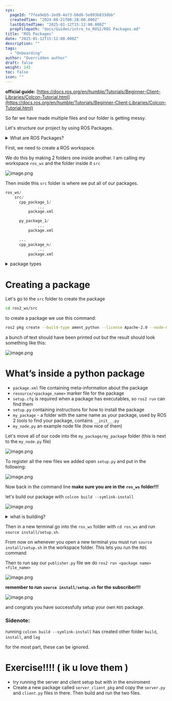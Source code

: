 ```yaml
---
sys:
  pageId: "7fea9eb5-2ed9-4e73-b6d6-5e093b833dbb"
  createdTime: "2024-08-21T00:28:00.000Z"
  lastEditedTime: "2025-01-12T15:12:00.000Z"
  propFilepath: "docs/Guides/intro_to_ROS2/ROS Packages.md"
title: "ROS Packages"
date: "2025-01-12T15:12:00.000Z"
description: ""
tags:
  - "Onboarding"
author: "Overridden author"
draft: false
weight: 145
toc: false
icon: ""
---
```


**official guide:** [https://docs.ros.org/en/humble/Tutorials/Beginner-Client-Libraries/Colcon-Tutorial.html](https://docs.ros.org/en/humble/Tutorials/Beginner-Client-Libraries/Colcon-Tutorial.html)

So far we have made multiple files and our folder is getting messy.

Let's structure our project by using ROS Packages.

<details>

<summary>What are ROS Packages?</summary>

ROS Packages are, as the name implies, packages of code that are highly sharable between ROS developers.

They consist of a folder, `package.xml` file, and source code

```python
      cpp_package_1/
		      ... imagine much code files here ..
          package.xml
```

</details>

First, we need to create a ROS workspace.

We do this by making 2 folders one inside another. I am calling my workspace `ros_ws` and the folder inside it `src`

![image.png](https://prod-files-secure.s3.us-west-2.amazonaws.com/d518164a-d88e-44d1-a4ee-3adb3bd8bce0/70706947-fd18-4537-a67b-e12946812d31/image.png?X-Amz-Algorithm=AWS4-HMAC-SHA256&X-Amz-Content-Sha256=UNSIGNED-PAYLOAD&X-Amz-Credential=ASIAZI2LB466Y2MOTWY6%2F20250416%2Fus-west-2%2Fs3%2Faws4_request&X-Amz-Date=20250416T181134Z&X-Amz-Expires=3600&X-Amz-Security-Token=IQoJb3JpZ2luX2VjEML%2F%2F%2F%2F%2F%2F%2F%2F%2F%2FwEaCXVzLXdlc3QtMiJIMEYCIQCNOjUZymsjeoEXpj2IQWJsNcGzMG9v8MSueBsA%2FhIxWwIhAPzFtSqfOodZzaUJy4mU%2F41KhZTaO5nL3usKrF9stgGsKv8DCEsQABoMNjM3NDIzMTgzODA1Igyk%2FTCHfxvwFurVWfkq3ANj5fHUsWr0KMcDWr1W9lhwny0z13BUFfgc%2Fb%2Bqpq8wgRxIPiCeIKCIEbPxSpdKEm1mzzutaQu%2FZsEOFXUVfmGMIpQgJsMviXIcxrmi80U4hf1NsfMourvkocETUqX%2F%2BJmHhHCA%2BPIqIKy%2FDHw8NUW9yiaNDzbGDV8l06Rm06Z1ClPJQmicqfTfEhFcgMCy4uGgZcKelW4qoWDkE0xyzjE05mdWb%2B8ceTOV%2FJfjD8GFdFFBbzPFjicfXnxYBu%2FoeJdqozOuZFbks82AIgMNKw8M2i0AHrsKnwsVUWP7b%2FEtbg84vfYWCfRM1msgzS6j1vxbH7V24ssGPKEs5wjHA6zjMlCflMAo3zezhocPnIbeJhkSEWezUvf%2B%2Fivy6TfJNBoa74zPBoLUAGfyMbT0bQEA84%2BII4Mct%2Bf9NEvmhmBGBq6Dz0fxvHXkuzOaJ%2FFwiu0gb5yRrllYm2JpphIfacOQJ6MOdaNo%2BrX5j4hc53eD%2FXnz4P4SmA4AeiFcJ8zVrKY46bYGqG19FVouyT%2BQ4s0PALsEvTXTxxtaLXEKwVAtlaM22mxlUfQxsAKNLgO32CnsWECcea%2ByJQwTabfZDlEfSqCr%2Fpykn1GFWeggMDXntCwOWfLINQ4NSyUVjzCo3%2F%2B%2FBjqkAUyM8Z2hXka5kBL4BX7jlt5hhTgFg4taZfwXuReWn4F4hqk02v7hNwDlyUL2PglAlwiSwZWFA3g2D%2BT%2FWNGpEcbM4hEwz7su%2F0pr2GLGydl9JKuoIrk1DnamJTVPHUTpf8yZnaT5e95cx1BXJcaF6dh0JPYUaCjMzQgPX2%2FJEaWIoPdApmajTGcuhDAxZXQmZY6TzNYvKeYXpTR5eWnXpYw%2FciGW&X-Amz-Signature=c2572d9d4db5dbd09c87eb7706afb7c1704073bef04b4e09c8e1f85169980d34&X-Amz-SignedHeaders=host&x-id=GetObject)

Then inside this `src` folder is where we put all of our packages.

```python
ros_ws/
    src/
      cpp_package_1/
		      ...
          package.xml

      py_package_1/
		      ...
          package.xml

      ...
      cpp_package_n/
		      ...
          package.xml

```

<details>

<summary>package types</summary>

packages can be either `C++` or python.

the intern file structure is different for each but for this guide we will stick to creating python packages

</details>

# Creating a package

Let's go to the `src` folder to create the package

```bash
cd ros2_ws/src
```

to create a package we use this command:

```bash
ros2 pkg create --build-type ament_python --license Apache-2.0 --node-name my_node my_package
```

a bunch of text should have been printed out but the result should look something like this:

![image.png](https://prod-files-secure.s3.us-west-2.amazonaws.com/d518164a-d88e-44d1-a4ee-3adb3bd8bce0/e6cf1e3f-8512-4a3e-b131-079f800bf3e8/image.png?X-Amz-Algorithm=AWS4-HMAC-SHA256&X-Amz-Content-Sha256=UNSIGNED-PAYLOAD&X-Amz-Credential=ASIAZI2LB466Y2MOTWY6%2F20250416%2Fus-west-2%2Fs3%2Faws4_request&X-Amz-Date=20250416T181134Z&X-Amz-Expires=3600&X-Amz-Security-Token=IQoJb3JpZ2luX2VjEML%2F%2F%2F%2F%2F%2F%2F%2F%2F%2FwEaCXVzLXdlc3QtMiJIMEYCIQCNOjUZymsjeoEXpj2IQWJsNcGzMG9v8MSueBsA%2FhIxWwIhAPzFtSqfOodZzaUJy4mU%2F41KhZTaO5nL3usKrF9stgGsKv8DCEsQABoMNjM3NDIzMTgzODA1Igyk%2FTCHfxvwFurVWfkq3ANj5fHUsWr0KMcDWr1W9lhwny0z13BUFfgc%2Fb%2Bqpq8wgRxIPiCeIKCIEbPxSpdKEm1mzzutaQu%2FZsEOFXUVfmGMIpQgJsMviXIcxrmi80U4hf1NsfMourvkocETUqX%2F%2BJmHhHCA%2BPIqIKy%2FDHw8NUW9yiaNDzbGDV8l06Rm06Z1ClPJQmicqfTfEhFcgMCy4uGgZcKelW4qoWDkE0xyzjE05mdWb%2B8ceTOV%2FJfjD8GFdFFBbzPFjicfXnxYBu%2FoeJdqozOuZFbks82AIgMNKw8M2i0AHrsKnwsVUWP7b%2FEtbg84vfYWCfRM1msgzS6j1vxbH7V24ssGPKEs5wjHA6zjMlCflMAo3zezhocPnIbeJhkSEWezUvf%2B%2Fivy6TfJNBoa74zPBoLUAGfyMbT0bQEA84%2BII4Mct%2Bf9NEvmhmBGBq6Dz0fxvHXkuzOaJ%2FFwiu0gb5yRrllYm2JpphIfacOQJ6MOdaNo%2BrX5j4hc53eD%2FXnz4P4SmA4AeiFcJ8zVrKY46bYGqG19FVouyT%2BQ4s0PALsEvTXTxxtaLXEKwVAtlaM22mxlUfQxsAKNLgO32CnsWECcea%2ByJQwTabfZDlEfSqCr%2Fpykn1GFWeggMDXntCwOWfLINQ4NSyUVjzCo3%2F%2B%2FBjqkAUyM8Z2hXka5kBL4BX7jlt5hhTgFg4taZfwXuReWn4F4hqk02v7hNwDlyUL2PglAlwiSwZWFA3g2D%2BT%2FWNGpEcbM4hEwz7su%2F0pr2GLGydl9JKuoIrk1DnamJTVPHUTpf8yZnaT5e95cx1BXJcaF6dh0JPYUaCjMzQgPX2%2FJEaWIoPdApmajTGcuhDAxZXQmZY6TzNYvKeYXpTR5eWnXpYw%2FciGW&X-Amz-Signature=c902835e7f11ae3677e5489d6d1e6ed584333978d308a29eccf19e324b811bcc&X-Amz-SignedHeaders=host&x-id=GetObject)

# What’s inside a python package

- `package.xml` file containing meta-information about the package
- `resource/<package_name>` marker file for the package
- `setup.cfg` is required when a package has executables, so `ros2 run` can find them
- `setup.py` containing instructions for how to install the package
- `my_package` - a folder with the same name as your package, used by ROS 2 tools to find your package, contains `__init__.py`
- `my_node.py` an example node file (how nice of them)

Let's move all of our code into the `my_package/my_package` folder (this is next to the `my_node.py` file)

![image.png](https://prod-files-secure.s3.us-west-2.amazonaws.com/d518164a-d88e-44d1-a4ee-3adb3bd8bce0/9ce58f11-0da9-4d3e-b86d-506a9685d378/image.png?X-Amz-Algorithm=AWS4-HMAC-SHA256&X-Amz-Content-Sha256=UNSIGNED-PAYLOAD&X-Amz-Credential=ASIAZI2LB466Y2MOTWY6%2F20250416%2Fus-west-2%2Fs3%2Faws4_request&X-Amz-Date=20250416T181134Z&X-Amz-Expires=3600&X-Amz-Security-Token=IQoJb3JpZ2luX2VjEML%2F%2F%2F%2F%2F%2F%2F%2F%2F%2FwEaCXVzLXdlc3QtMiJIMEYCIQCNOjUZymsjeoEXpj2IQWJsNcGzMG9v8MSueBsA%2FhIxWwIhAPzFtSqfOodZzaUJy4mU%2F41KhZTaO5nL3usKrF9stgGsKv8DCEsQABoMNjM3NDIzMTgzODA1Igyk%2FTCHfxvwFurVWfkq3ANj5fHUsWr0KMcDWr1W9lhwny0z13BUFfgc%2Fb%2Bqpq8wgRxIPiCeIKCIEbPxSpdKEm1mzzutaQu%2FZsEOFXUVfmGMIpQgJsMviXIcxrmi80U4hf1NsfMourvkocETUqX%2F%2BJmHhHCA%2BPIqIKy%2FDHw8NUW9yiaNDzbGDV8l06Rm06Z1ClPJQmicqfTfEhFcgMCy4uGgZcKelW4qoWDkE0xyzjE05mdWb%2B8ceTOV%2FJfjD8GFdFFBbzPFjicfXnxYBu%2FoeJdqozOuZFbks82AIgMNKw8M2i0AHrsKnwsVUWP7b%2FEtbg84vfYWCfRM1msgzS6j1vxbH7V24ssGPKEs5wjHA6zjMlCflMAo3zezhocPnIbeJhkSEWezUvf%2B%2Fivy6TfJNBoa74zPBoLUAGfyMbT0bQEA84%2BII4Mct%2Bf9NEvmhmBGBq6Dz0fxvHXkuzOaJ%2FFwiu0gb5yRrllYm2JpphIfacOQJ6MOdaNo%2BrX5j4hc53eD%2FXnz4P4SmA4AeiFcJ8zVrKY46bYGqG19FVouyT%2BQ4s0PALsEvTXTxxtaLXEKwVAtlaM22mxlUfQxsAKNLgO32CnsWECcea%2ByJQwTabfZDlEfSqCr%2Fpykn1GFWeggMDXntCwOWfLINQ4NSyUVjzCo3%2F%2B%2FBjqkAUyM8Z2hXka5kBL4BX7jlt5hhTgFg4taZfwXuReWn4F4hqk02v7hNwDlyUL2PglAlwiSwZWFA3g2D%2BT%2FWNGpEcbM4hEwz7su%2F0pr2GLGydl9JKuoIrk1DnamJTVPHUTpf8yZnaT5e95cx1BXJcaF6dh0JPYUaCjMzQgPX2%2FJEaWIoPdApmajTGcuhDAxZXQmZY6TzNYvKeYXpTR5eWnXpYw%2FciGW&X-Amz-Signature=b8eb9b143e0dc1ef10c62133f7ec40fe593f2dacb61fa9e5a6b9a7af826bb328&X-Amz-SignedHeaders=host&x-id=GetObject)

To register all the new files we added open `setup.py` and put in the following:

![image.png](https://prod-files-secure.s3.us-west-2.amazonaws.com/d518164a-d88e-44d1-a4ee-3adb3bd8bce0/1cd7c262-4cae-4496-9d75-c178537d24a2/image.png?X-Amz-Algorithm=AWS4-HMAC-SHA256&X-Amz-Content-Sha256=UNSIGNED-PAYLOAD&X-Amz-Credential=ASIAZI2LB466Y2MOTWY6%2F20250416%2Fus-west-2%2Fs3%2Faws4_request&X-Amz-Date=20250416T181134Z&X-Amz-Expires=3600&X-Amz-Security-Token=IQoJb3JpZ2luX2VjEML%2F%2F%2F%2F%2F%2F%2F%2F%2F%2FwEaCXVzLXdlc3QtMiJIMEYCIQCNOjUZymsjeoEXpj2IQWJsNcGzMG9v8MSueBsA%2FhIxWwIhAPzFtSqfOodZzaUJy4mU%2F41KhZTaO5nL3usKrF9stgGsKv8DCEsQABoMNjM3NDIzMTgzODA1Igyk%2FTCHfxvwFurVWfkq3ANj5fHUsWr0KMcDWr1W9lhwny0z13BUFfgc%2Fb%2Bqpq8wgRxIPiCeIKCIEbPxSpdKEm1mzzutaQu%2FZsEOFXUVfmGMIpQgJsMviXIcxrmi80U4hf1NsfMourvkocETUqX%2F%2BJmHhHCA%2BPIqIKy%2FDHw8NUW9yiaNDzbGDV8l06Rm06Z1ClPJQmicqfTfEhFcgMCy4uGgZcKelW4qoWDkE0xyzjE05mdWb%2B8ceTOV%2FJfjD8GFdFFBbzPFjicfXnxYBu%2FoeJdqozOuZFbks82AIgMNKw8M2i0AHrsKnwsVUWP7b%2FEtbg84vfYWCfRM1msgzS6j1vxbH7V24ssGPKEs5wjHA6zjMlCflMAo3zezhocPnIbeJhkSEWezUvf%2B%2Fivy6TfJNBoa74zPBoLUAGfyMbT0bQEA84%2BII4Mct%2Bf9NEvmhmBGBq6Dz0fxvHXkuzOaJ%2FFwiu0gb5yRrllYm2JpphIfacOQJ6MOdaNo%2BrX5j4hc53eD%2FXnz4P4SmA4AeiFcJ8zVrKY46bYGqG19FVouyT%2BQ4s0PALsEvTXTxxtaLXEKwVAtlaM22mxlUfQxsAKNLgO32CnsWECcea%2ByJQwTabfZDlEfSqCr%2Fpykn1GFWeggMDXntCwOWfLINQ4NSyUVjzCo3%2F%2B%2FBjqkAUyM8Z2hXka5kBL4BX7jlt5hhTgFg4taZfwXuReWn4F4hqk02v7hNwDlyUL2PglAlwiSwZWFA3g2D%2BT%2FWNGpEcbM4hEwz7su%2F0pr2GLGydl9JKuoIrk1DnamJTVPHUTpf8yZnaT5e95cx1BXJcaF6dh0JPYUaCjMzQgPX2%2FJEaWIoPdApmajTGcuhDAxZXQmZY6TzNYvKeYXpTR5eWnXpYw%2FciGW&X-Amz-Signature=be23529d334c6a8e6e9a3b384e4f35a83ee534874810f07092a9813eff2d3cd7&X-Amz-SignedHeaders=host&x-id=GetObject)

Now back in the command line **make sure you are in the** **`ros_ws`** **folder!!!**

let's build our package with `colcon build --symlink-install`

![image.png](https://prod-files-secure.s3.us-west-2.amazonaws.com/d518164a-d88e-44d1-a4ee-3adb3bd8bce0/2f2a0d27-b173-48fd-b189-5f5c0ce65619/image.png?X-Amz-Algorithm=AWS4-HMAC-SHA256&X-Amz-Content-Sha256=UNSIGNED-PAYLOAD&X-Amz-Credential=ASIAZI2LB466Y2MOTWY6%2F20250416%2Fus-west-2%2Fs3%2Faws4_request&X-Amz-Date=20250416T181134Z&X-Amz-Expires=3600&X-Amz-Security-Token=IQoJb3JpZ2luX2VjEML%2F%2F%2F%2F%2F%2F%2F%2F%2F%2FwEaCXVzLXdlc3QtMiJIMEYCIQCNOjUZymsjeoEXpj2IQWJsNcGzMG9v8MSueBsA%2FhIxWwIhAPzFtSqfOodZzaUJy4mU%2F41KhZTaO5nL3usKrF9stgGsKv8DCEsQABoMNjM3NDIzMTgzODA1Igyk%2FTCHfxvwFurVWfkq3ANj5fHUsWr0KMcDWr1W9lhwny0z13BUFfgc%2Fb%2Bqpq8wgRxIPiCeIKCIEbPxSpdKEm1mzzutaQu%2FZsEOFXUVfmGMIpQgJsMviXIcxrmi80U4hf1NsfMourvkocETUqX%2F%2BJmHhHCA%2BPIqIKy%2FDHw8NUW9yiaNDzbGDV8l06Rm06Z1ClPJQmicqfTfEhFcgMCy4uGgZcKelW4qoWDkE0xyzjE05mdWb%2B8ceTOV%2FJfjD8GFdFFBbzPFjicfXnxYBu%2FoeJdqozOuZFbks82AIgMNKw8M2i0AHrsKnwsVUWP7b%2FEtbg84vfYWCfRM1msgzS6j1vxbH7V24ssGPKEs5wjHA6zjMlCflMAo3zezhocPnIbeJhkSEWezUvf%2B%2Fivy6TfJNBoa74zPBoLUAGfyMbT0bQEA84%2BII4Mct%2Bf9NEvmhmBGBq6Dz0fxvHXkuzOaJ%2FFwiu0gb5yRrllYm2JpphIfacOQJ6MOdaNo%2BrX5j4hc53eD%2FXnz4P4SmA4AeiFcJ8zVrKY46bYGqG19FVouyT%2BQ4s0PALsEvTXTxxtaLXEKwVAtlaM22mxlUfQxsAKNLgO32CnsWECcea%2ByJQwTabfZDlEfSqCr%2Fpykn1GFWeggMDXntCwOWfLINQ4NSyUVjzCo3%2F%2B%2FBjqkAUyM8Z2hXka5kBL4BX7jlt5hhTgFg4taZfwXuReWn4F4hqk02v7hNwDlyUL2PglAlwiSwZWFA3g2D%2BT%2FWNGpEcbM4hEwz7su%2F0pr2GLGydl9JKuoIrk1DnamJTVPHUTpf8yZnaT5e95cx1BXJcaF6dh0JPYUaCjMzQgPX2%2FJEaWIoPdApmajTGcuhDAxZXQmZY6TzNYvKeYXpTR5eWnXpYw%2FciGW&X-Amz-Signature=2071d7f17142f93fbc1782df9e09b2e0f07012d3d412f94733544ad4429bdc52&X-Amz-SignedHeaders=host&x-id=GetObject)

<details>

<summary>what is building?</summary>

if you are a CS major at Rose-Hulman you will learn the answer to this in CSSE132

but TLDR; is it combines all the code files into one program that can be run easily 

</details>

Then in a new terminal go into the `ros_ws` folder with `cd ros_ws` and run `source install/setup.sh`. 

From now on whenever you open a new terminal you must run `source install/setup.sh` in the workspace folder. This lets you run the `ROS` command

Then to run say our `publisher.py` file we do `ros2 run <package name> <file_name>`

![image.png](https://prod-files-secure.s3.us-west-2.amazonaws.com/d518164a-d88e-44d1-a4ee-3adb3bd8bce0/4f4b1219-3a44-4632-aa0a-ce3471699f59/image.png?X-Amz-Algorithm=AWS4-HMAC-SHA256&X-Amz-Content-Sha256=UNSIGNED-PAYLOAD&X-Amz-Credential=ASIAZI2LB466Y2MOTWY6%2F20250416%2Fus-west-2%2Fs3%2Faws4_request&X-Amz-Date=20250416T181134Z&X-Amz-Expires=3600&X-Amz-Security-Token=IQoJb3JpZ2luX2VjEML%2F%2F%2F%2F%2F%2F%2F%2F%2F%2FwEaCXVzLXdlc3QtMiJIMEYCIQCNOjUZymsjeoEXpj2IQWJsNcGzMG9v8MSueBsA%2FhIxWwIhAPzFtSqfOodZzaUJy4mU%2F41KhZTaO5nL3usKrF9stgGsKv8DCEsQABoMNjM3NDIzMTgzODA1Igyk%2FTCHfxvwFurVWfkq3ANj5fHUsWr0KMcDWr1W9lhwny0z13BUFfgc%2Fb%2Bqpq8wgRxIPiCeIKCIEbPxSpdKEm1mzzutaQu%2FZsEOFXUVfmGMIpQgJsMviXIcxrmi80U4hf1NsfMourvkocETUqX%2F%2BJmHhHCA%2BPIqIKy%2FDHw8NUW9yiaNDzbGDV8l06Rm06Z1ClPJQmicqfTfEhFcgMCy4uGgZcKelW4qoWDkE0xyzjE05mdWb%2B8ceTOV%2FJfjD8GFdFFBbzPFjicfXnxYBu%2FoeJdqozOuZFbks82AIgMNKw8M2i0AHrsKnwsVUWP7b%2FEtbg84vfYWCfRM1msgzS6j1vxbH7V24ssGPKEs5wjHA6zjMlCflMAo3zezhocPnIbeJhkSEWezUvf%2B%2Fivy6TfJNBoa74zPBoLUAGfyMbT0bQEA84%2BII4Mct%2Bf9NEvmhmBGBq6Dz0fxvHXkuzOaJ%2FFwiu0gb5yRrllYm2JpphIfacOQJ6MOdaNo%2BrX5j4hc53eD%2FXnz4P4SmA4AeiFcJ8zVrKY46bYGqG19FVouyT%2BQ4s0PALsEvTXTxxtaLXEKwVAtlaM22mxlUfQxsAKNLgO32CnsWECcea%2ByJQwTabfZDlEfSqCr%2Fpykn1GFWeggMDXntCwOWfLINQ4NSyUVjzCo3%2F%2B%2FBjqkAUyM8Z2hXka5kBL4BX7jlt5hhTgFg4taZfwXuReWn4F4hqk02v7hNwDlyUL2PglAlwiSwZWFA3g2D%2BT%2FWNGpEcbM4hEwz7su%2F0pr2GLGydl9JKuoIrk1DnamJTVPHUTpf8yZnaT5e95cx1BXJcaF6dh0JPYUaCjMzQgPX2%2FJEaWIoPdApmajTGcuhDAxZXQmZY6TzNYvKeYXpTR5eWnXpYw%2FciGW&X-Amz-Signature=be5f6deec4cc2b7d5679f737dbf59e20381a0eab0718a001601d86ccbf0d801a&X-Amz-SignedHeaders=host&x-id=GetObject)

**remember to run** **`source install/setup.sh`** **for the subscriber!!!**

![image.png](https://prod-files-secure.s3.us-west-2.amazonaws.com/d518164a-d88e-44d1-a4ee-3adb3bd8bce0/02121119-dad4-49ec-8356-c956108b4243/image.png?X-Amz-Algorithm=AWS4-HMAC-SHA256&X-Amz-Content-Sha256=UNSIGNED-PAYLOAD&X-Amz-Credential=ASIAZI2LB466Y2MOTWY6%2F20250416%2Fus-west-2%2Fs3%2Faws4_request&X-Amz-Date=20250416T181134Z&X-Amz-Expires=3600&X-Amz-Security-Token=IQoJb3JpZ2luX2VjEML%2F%2F%2F%2F%2F%2F%2F%2F%2F%2FwEaCXVzLXdlc3QtMiJIMEYCIQCNOjUZymsjeoEXpj2IQWJsNcGzMG9v8MSueBsA%2FhIxWwIhAPzFtSqfOodZzaUJy4mU%2F41KhZTaO5nL3usKrF9stgGsKv8DCEsQABoMNjM3NDIzMTgzODA1Igyk%2FTCHfxvwFurVWfkq3ANj5fHUsWr0KMcDWr1W9lhwny0z13BUFfgc%2Fb%2Bqpq8wgRxIPiCeIKCIEbPxSpdKEm1mzzutaQu%2FZsEOFXUVfmGMIpQgJsMviXIcxrmi80U4hf1NsfMourvkocETUqX%2F%2BJmHhHCA%2BPIqIKy%2FDHw8NUW9yiaNDzbGDV8l06Rm06Z1ClPJQmicqfTfEhFcgMCy4uGgZcKelW4qoWDkE0xyzjE05mdWb%2B8ceTOV%2FJfjD8GFdFFBbzPFjicfXnxYBu%2FoeJdqozOuZFbks82AIgMNKw8M2i0AHrsKnwsVUWP7b%2FEtbg84vfYWCfRM1msgzS6j1vxbH7V24ssGPKEs5wjHA6zjMlCflMAo3zezhocPnIbeJhkSEWezUvf%2B%2Fivy6TfJNBoa74zPBoLUAGfyMbT0bQEA84%2BII4Mct%2Bf9NEvmhmBGBq6Dz0fxvHXkuzOaJ%2FFwiu0gb5yRrllYm2JpphIfacOQJ6MOdaNo%2BrX5j4hc53eD%2FXnz4P4SmA4AeiFcJ8zVrKY46bYGqG19FVouyT%2BQ4s0PALsEvTXTxxtaLXEKwVAtlaM22mxlUfQxsAKNLgO32CnsWECcea%2ByJQwTabfZDlEfSqCr%2Fpykn1GFWeggMDXntCwOWfLINQ4NSyUVjzCo3%2F%2B%2FBjqkAUyM8Z2hXka5kBL4BX7jlt5hhTgFg4taZfwXuReWn4F4hqk02v7hNwDlyUL2PglAlwiSwZWFA3g2D%2BT%2FWNGpEcbM4hEwz7su%2F0pr2GLGydl9JKuoIrk1DnamJTVPHUTpf8yZnaT5e95cx1BXJcaF6dh0JPYUaCjMzQgPX2%2FJEaWIoPdApmajTGcuhDAxZXQmZY6TzNYvKeYXpTR5eWnXpYw%2FciGW&X-Amz-Signature=28f4e513902234bcb77953a3b47c63039880d2ce1d2cf9958e05f0812fa7d341&X-Amz-SignedHeaders=host&x-id=GetObject)

and congrats you have successfully setup your own `ROS` package.

### Sidenote:

running `colcon build --symlink-install` has created other folder `build`, `install`, and `log`

for the most part, these can be ignored.

# Exercise!!!! ( ik u love them )

- try running the server and client setup but with in the enviroment
- Create a new package called `server_client_pkg` and copy the `server.py` and `client.py` files in there. Then build and run the two files.
